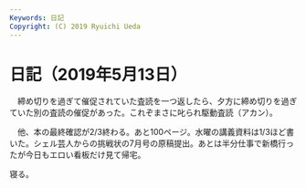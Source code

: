 ```yaml
---
Keywords: 日記
Copyright: (C) 2019 Ryuichi Ueda
---
```


# 日記（2019年5月13日）

　締め切りを過ぎて催促されていた査読を一つ返したら、夕方に締め切りを過ぎていた別の査読の催促があった。これぞまさに叱られ駆動査読（アカン）。


　他、本の最終確認が2/3終わる。あと100ページ。水曜の講義資料は1/3ほど書いた。シェル芸人からの挑戦状の7月号の原稿提出。あとは半分仕事で新橋行ったが今日もエロい看板だけ見て帰宅。


寝る。
